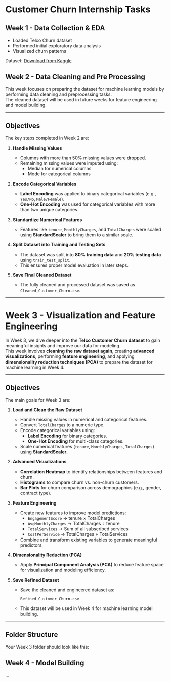 # Customer Churn Internship Tasks

## Week 1 - Data Collection & EDA
- Loaded Telco Churn dataset
- Performed initial exploratory data analysis
- Visualized churn patterns

Dataset: [Download from Kaggle](https://www.kaggle.com/datasets/blastchar/telco-customer-churn)

## Week 2 - Data Cleaning and Pre Processing

This week focuses on preparing the dataset for machine learning models by performing data cleaning and preprocessing tasks.  
The cleaned dataset will be used in future weeks for feature engineering and model building.

---

## **Objectives**
The key steps completed in Week 2 are:

1. **Handle Missing Values**  
   - Columns with more than 50% missing values were dropped.  
   - Remaining missing values were imputed using:
     - Median for numerical columns  
     - Mode for categorical columns  

2. **Encode Categorical Variables**  
   - **Label Encoding** was applied to binary categorical variables (e.g., `Yes/No`, `Male/Female`).  
   - **One-Hot Encoding** was used for categorical variables with more than two unique categories.  

3. **Standardize Numerical Features**  
   - Features like `tenure`, `MonthlyCharges`, and `TotalCharges` were scaled using **StandardScaler** to bring them to a similar scale.

4. **Split Dataset into Training and Testing Sets**  
   - The dataset was split into **80% training data** and **20% testing data** using `train_test_split`.  
   - This ensures proper model evaluation in later steps.

5. **Save Final Cleaned Dataset**  
   - The fully cleaned and processed dataset was saved as `Cleaned_Customer_Churn.csv`.

---

# Week 3 - Visualization and Feature Engineering

In Week 3, we dive deeper into the **Telco Customer Churn dataset** to gain meaningful insights and improve our data for modeling.  
This week involves **cleaning the raw dataset again**, creating **advanced visualizations**, performing **feature engineering**, and applying **dimensionality reduction techniques (PCA)** to prepare the dataset for machine learning in Week 4.

---

## **Objectives**
The main goals for Week 3 are:

1. **Load and Clean the Raw Dataset**
   - Handle missing values in numerical and categorical features.
   - Convert `TotalCharges` to a numeric type.
   - Encode categorical variables using:
     - **Label Encoding** for binary categories.
     - **One-Hot Encoding** for multi-class categories.
   - Scale numerical features (`tenure`, `MonthlyCharges`, `TotalCharges`) using **StandardScaler**.

2. **Advanced Visualizations**
   - **Correlation Heatmap** to identify relationships between features and churn.
   - **Histograms** to compare churn vs. non-churn customers.
   - **Bar Plots** for churn comparison across demographics (e.g., gender, contract type).

3. **Feature Engineering**
   - Create new features to improve model predictions:
     - `EngagementScore` → tenure × TotalCharges
     - `AvgMonthlyCharges` → TotalCharges ÷ tenure
     - `TotalServices` → Sum of all subscribed services
     - `CostPerService` → TotalCharges ÷ TotalServices
   - Combine and transform existing variables to generate meaningful predictors.

4. **Dimensionality Reduction (PCA)**
   - Apply **Principal Component Analysis (PCA)** to reduce feature space for visualization and modeling efficiency.

5. **Save Refined Dataset**
   - Save the cleaned and engineered dataset as:
     ```
     Refined_Customer_Churn.csv
     ```
   - This dataset will be used in Week 4 for machine learning model building.

---

## **Folder Structure**
Your Week 3 folder should look like this:



## Week 4 - Model Building
...
